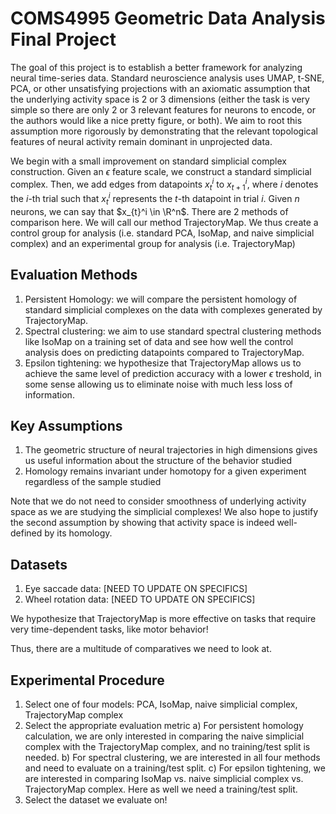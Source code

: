# COMS4995 Geometric Data Analysis Final Project

The goal of this project is to establish a better framework for analyzing neural time-series data. Standard neuroscience analysis uses UMAP, t-SNE, PCA, or other unsatisfying projections with an axiomatic assumption that the underlying activity space is 2 or 3 dimensions (either the task is very simple so there are only 2 or 3 relevant features for neurons to encode, or the authors would like a nice pretty figure, or both).  We aim to root this assumption more rigorously by demonstrating that the relevant topological features of neural activity remain dominant in unprojected data.

We begin with a small improvement on standard simplicial complex construction. Given an $\epsilon$ feature scale, we construct a standard simplicial complex. Then, we add edges from datapoints $x_{t}^i$ to $x_{t+1}^i$, where $i$ denotes the $i$-th trial such that $x_{t}^i$ represents the $t$-th datapoint in trial $i$. Given $n$ neurons, we can say that $x_{t}^i \in \R^n$. There are 2 methods of comparison here. We will call our method TrajectoryMap. We thus create a control group for analysis (i.e. standard PCA, IsoMap, and naive simplicial complex) and an experimental group for analysis (i.e. TrajectoryMap)

## Evaluation Methods
1) Persistent Homology: we will compare the persistent homology of standard simplicial complexes on the data with complexes generated by TrajectoryMap. 
2) Spectral clustering: we aim to use standard spectral clustering methods like IsoMap on a training set of data and see how well the control analysis does on predicting datapoints compared to TrajectoryMap.
3) Epsilon tightening: we hypothesize that TrajectoryMap allows us to achieve the same level of prediction accuracy with a lower $\epsilon$ treshold, in some sense allowing us to eliminate noise with much less loss of information.

## Key Assumptions
1) The geometric structure of neural trajectories in high dimensions gives us useful information about the structure of the behavior studied
2) Homology remains invariant under homotopy for a given experiment regardless of the sample studied

Note that we do not need to consider smoothness of underlying activity space as we are studying the simplicial complexes! We also hope to justify the second assumption by showing that activity space is indeed well-defined by its homology. 

## Datasets
1) Eye saccade data: [NEED TO UPDATE ON SPECIFICS]
2) Wheel rotation data: [NEED TO UPDATE ON SPECIFICS]

We hypothesize that TrajectoryMap is more effective on tasks that require very time-dependent tasks, like motor behavior!

Thus, there are a multitude of comparatives we need to look at.
## Experimental Procedure
1) Select one of four models: PCA, IsoMap, naive simplicial complex, TrajectoryMap complex
2) Select the appropriate evaluation metric
    a) For persistent homology calculation, we are only interested in comparing the naive simplicial complex with the TrajectoryMap complex, and no training/test split is needed. 
    b) For spectral clustering, we are interested in all four methods and need to evaluate on a training/test split.
    c) For epsilon tightening, we are interested in comparing IsoMap vs. naive simplicial complex vs. TrajectoryMap complex. Here as well we need a training/test split.
3) Select the dataset we evaluate on!

